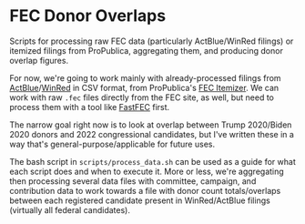 # FEC Donor Overlaps

Scripts for processing raw FEC data (particularly ActBlue/WinRed filings) or itemized filings from ProPublica, aggregating them, and producing donor overlap figures.

For now, we're going to work mainly with already-processed filings from [ActBlue](https://projects.propublica.org/itemizer/committee/C00401224/2022)/[WinRed](https://projects.propublica.org/itemizer/committee/C00694323/2022) in CSV format, from ProPublica's [FEC Itemizer](https://projects.propublica.org/itemizer). We can work with raw `.fec` files directly from the FEC site, as well, but need to process them with a tool like [FastFEC](https://github.com/washingtonpost/FastFEC) first.

The narrow goal right now is to look at overlap between Trump 2020/Biden 2020 donors and 2022 congressional candidates, but I've written these in a way that's general-purpose/applicable for future uses.

The bash script in `scripts/process_data.sh` can be used as a guide for what each script does and when to execute it. More or less, we're aggregating then processing several data files with committee, campaign, and contribution data to work towards a file with donor count totals/overlaps between each registered candidate present in WinRed/ActBlue filings (virtually all federal candidates).
